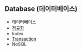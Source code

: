## Database (데이터베이스)

- 데이터베이스
- [정규화](./contents/normalization.md)
- Index
- [Transaction](./contents/transaction.md)
- NoSQL
